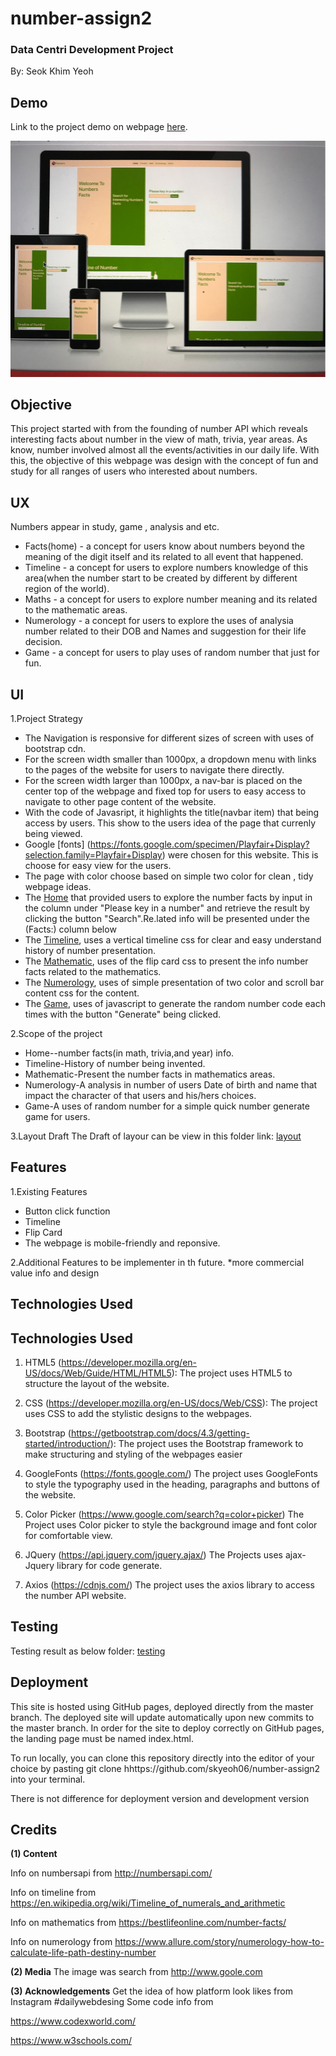 # **number-assign2**

### Data Centri Development Project

By: Seok Khim Yeoh

## **Demo**

Link to the project demo on webpage [here](https://skyeoh06.github.io/number-assign2/).

![Desktop image](https://github.com/skyeoh06/number-assign2/blob/master/testing/responsive.jpg)

## **Objective**

This project started with from the founding of number API which reveals interesting facts about number in the view of math, trivia, year areas. As know, number involved almost all the events/activities in our daily life.
With this, the objective of this webpage was design with the concept of fun and study for all ranges of users who interested about numbers.

## **UX**
Numbers appear in study, game , analysis and etc. 
* Facts(home) - a concept for users know about numbers beyond the meaning of the digit itself and its related to all event that happened.
* Timeline - a concept for users to explore numbers knowledge of this area(when the number start to be created by different by different region of the world).
* Maths - a concept for users to explore number meaning and its related to the mathematic areas.
* Numerology - a concept for users to explore the uses of analysia number related to their DOB and Names and suggestion for their life decision.
* Game - a concept for users to play uses of random number that just for fun.


## **UI**
1.Project Strategy
* The Navigation is responsive for different sizes of screen with uses of bootstrap cdn. 
* For the screen width smaller than 1000px, a dropdown menu with links to the pages of the website for users to navigate there directly.
* For the screen width larger than 1000px, a nav-bar is placed on the center top of the webpage and fixed top for users to easy access to navigate to other page content of the website.
* With the code of Javasript, it highlights the title(navbar item) that being access by users. This show to the users idea of the page that currenly being viewed.
* Google [fonts] (https://fonts.google.com/specimen/Playfair+Display?selection.family=Playfair+Display) were chosen for this website. This is choose for easy view for the users.
* The page with color choose based on simple two color for clean , tidy webpage ideas.
* The [Home](https://skyeoh06.github.io/number-assign2/#home) that provided users to explore the number facts by input in the column under "Please key in a number" and retrieve the result by clicking the button "Search".Re.lated info will be presented under the (Facts:) column below
* The [Timeline](https://skyeoh06.github.io/number-assign2/#timeline), uses a vertical timeline css for clear and easy understand history of number presentation.
* The [Mathematic](https://skyeoh06.github.io/number-assign2/#mathematic), uses of the flip card css to present the info number facts related to the mathematics.
* The [Numerology](https://skyeoh06.github.io/number-assign2/#numerology), uses of simple presentation of two color and scroll bar content css for the content.
* The [Game](https://skyeoh06.github.io/number-assign2/#game), uses of javascript to generate the random number code each times with the button "Generate" being clicked.

2.Scope of the project
* Home--number facts(in math, trivia,and year) info.
* Timeline-History of number being invented.
* Mathematic-Present the number facts in mathematics areas.
* Numerology-A analysis in number of users Date of birth and name that impact the character of that users and his/hers choices.
* Game-A uses of random number for a simple quick number generate game for users.

3.Layout Draft
The Draft of layour can be view in this folder link:
[layout](https://github.com/skyeoh06/number-assign2/tree/master/XD-layout%20draft)

## **Features**
1.Existing Features
* Button click function
* Timeline
* Flip Card
* The webpage is mobile-friendly and reponsive.

2.Additional Features to be implementer in th future.
*more commercial value info and design

## **Technologies Used**
## **Technologies Used**
1. HTML5 (https://developer.mozilla.org/en-US/docs/Web/Guide/HTML/HTML5): The project uses HTML5 to structure the layout of the website.

2. CSS (https://developer.mozilla.org/en-US/docs/Web/CSS): The project uses CSS to add the stylistic designs to the webpages.

3. Bootstrap (https://getbootstrap.com/docs/4.3/getting-started/introduction/): The project uses the Bootstrap framework to make structuring and styling of the webpages easier

4. GoogleFonts (https://fonts.google.com/) The project uses GoogleFonts to style the typography used in the heading, paragraphs and buttons of the website.

5. Color Picker (https://www.google.com/search?q=color+picker) The Project uses Color picker to style the background image and font color for comfortable view.

6. JQuery (https://api.jquery.com/jquery.ajax/) The Projects uses ajax-Jquery library for code generate.

7. Axios (https://cdnjs.com/) The project uses the axios library to access the number API website.

## **Testing**
Testing result as below folder:
[testing](https://github.com/skyeoh06/number-assign2/tree/master/testing)

## **Deployment**
This site is hosted using GitHub pages, deployed directly from the master branch. The deployed site will update automatically upon new commits to the master branch. In order for the site to deploy correctly on GitHub pages, the landing page must be named index.html.

To run locally, you can clone this repository directly into the editor of your choice by pasting git clone hhttps://github.com/skyeoh06/number-assign2 into your terminal.

There is not difference for deployment version and development version

## **Credits**
**(1) Content**

Info on numbersapi from http://numbersapi.com/

Info on timeline from https://en.wikipedia.org/wiki/Timeline_of_numerals_and_arithmetic

Info on mathematics from https://bestlifeonline.com/number-facts/

Info on numerology from https://www.allure.com/story/numerology-how-to-calculate-life-path-destiny-number

**(2) Media**
The image was search from http://www.goole.com 

**(3) Acknowledgements**
Get the idea of how platform look likes from Instagram #dailywebdesing
Some code info from 

https://www.codexworld.com/ 

https://www.w3schools.com/
